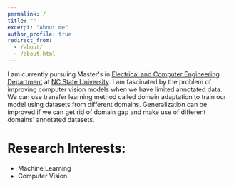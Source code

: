 ```yaml
---
permalink: /
title: ""
excerpt: "About me"
author_profile: true
redirect_from: 
  - /about/
  - /about.html
---
```


I am currently pursuing Master's in [Electrical and Computer Engineering Department](https://www.ece.ncsu.edu/) at [NC State University](https://www.ncsu.edu/). I am fascinated by the problem of improving computer vision models when we have limited annotated data. We can use transfer learning method called domain adaptation to train our model using datasets from different domains. Generalization can be improved if we can get rid of domain gap and make use of different domains' annotated datasets.

# Research Interests:
- Machine Learning
- Computer Vision
